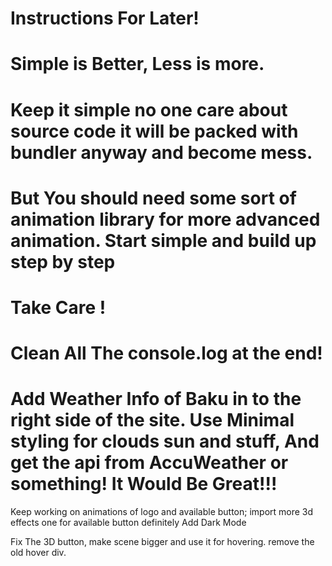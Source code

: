 # Instructions For Later!

# Simple is Better, Less is more.

# Keep it simple no one care about source code it will be packed with bundler anyway and become mess.

# But You should need some sort of animation library for more advanced animation. Start simple and build up step by step

# Take Care !

# Clean All The console.log at the end!

# Add Weather Info of Baku in to the right side of the site. Use Minimal styling for clouds sun and stuff, And get the api from AccuWeather or something! It Would Be Great!!!

Keep working on animations of logo and available button;
import more 3d effects one for available button definitely
Add Dark Mode

Fix The 3D button, make scene bigger and use it for hovering. remove the old hover div.
